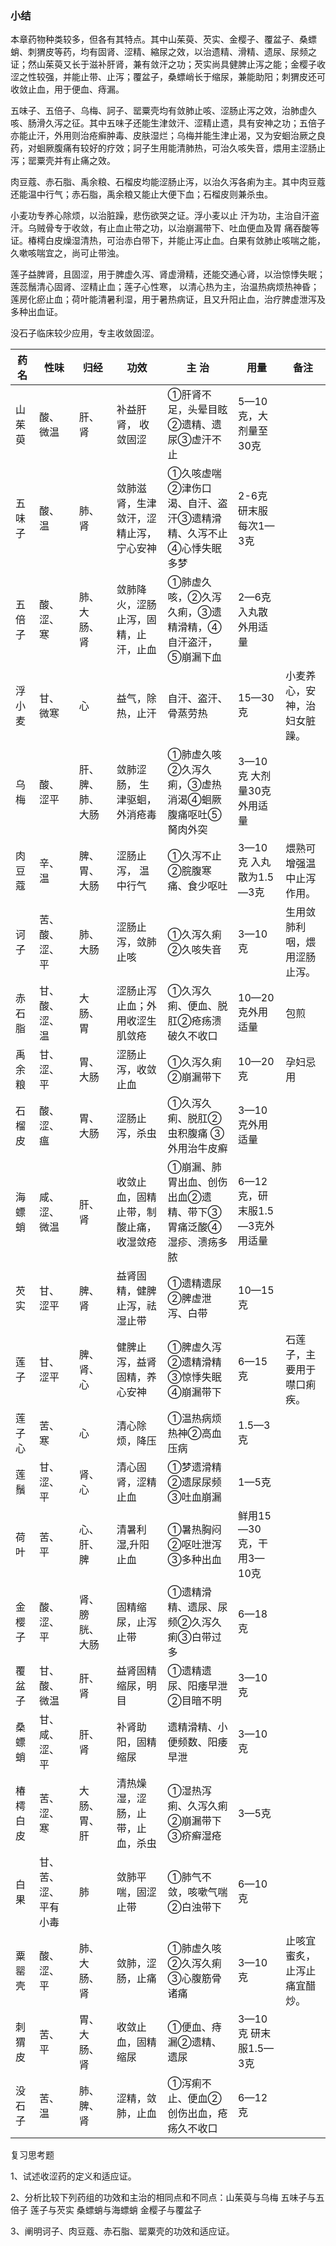 ### 小结

本章药物种类较多，但各有其特点。其中山茱萸、芡实、金樱子、覆盆子、桑螵蛸、刺猬皮等药，均有固肾、涩精、縮尿之效，以治遗精、滑精、遗尿、尿频之证；然山茱萸又长于滋补肝肾，兼有敛汗之功；芡实尚具健脾止泻之能；金樱子收涩之性较强，并能止带、止泻；覆盆子，桑螵峭长于缩尿，兼能助阳；刺猬皮还可收敛止血，用于便血、痔漏。

五味子、五倍子、乌梅、訶子、罂粟壳均有敛肺止咳、涩肠止泻之效，治肺虚久咳、肠滑久泻之征。其中五味子还能生津敛汗、涩精止遗，具有安神之功；五倍子亦能止汗，外用则治疮癣肿毒、皮肤湿烂；乌梅并能生津止渴，又为安蛔治厥之良药，对蛔厥腹痛有较好的疗效；訶子生用能清肺热，可治久咳失音，煨用主涩肠止泻；罂粟壳并有止痛之效。

肉豆蔻、赤石脂、禹余粮、石榴皮均能涩肠止泻，以治久泻各痢为主。其中肉豆蔻还能温中行气；赤石脂，禹余粮又能止大便下血；石榴皮则兼杀虫。

小麦功专养心除烦，以治脏躁，悲伤欲哭之证。浮小麦以止 汗为功，主治自汗盗汗。乌贼骨专于收敛，有止血止带之功，以治崩漏带下、吐血便血及胃
痛吞酸等证。椿樗白皮燥湿清热，可治赤白带下，并能止泻止血。白果有敛肺止咳喘之能，久嗽咳喘宜之，尚可止带浊。

莲子益脾肾，且固涩，用于脾虚久泻、肾虚滑精，还能交通心肾，以治惊悸失眠；莲蕊鬚清心固肾、涩精止血；莲子心性寒， 以清心热为主，治温热病烦热神昏；莲房化瘀止血；荷叶能清暑利湿，用于暑热病证，且又升阳止血，治疗脾虚泄泻及多种出血证。

没石子临床较少应用，专主收敛固涩。

| 药名     | 性味                 | 归经             | 功效                                   | 主 治                                                        | 用量                          | 备注                         |
| -------- | -------------------- | ---------------- | -------------------------------------- | ------------------------------------------------------------ | ----------------------------- | ---------------------------- |
| 山茱萸   | 酸、微温             | 肝、肾           | 补益肝肾，    收敛固涩                 | ①肝肾不足，头晕目眩②遗精、遗尿③虚汗不止                      | 5—10克，大剂量至30克          |                              |
| 五味子   | 酸、温               | 肺、肾           | 敛肺滋肾，生津敛汗，涩精止泻，宁心安神 | ①久咳虚喘②津伤口渴、自汗、盗汗③遗精滑精、久泻不止④心悸失眠多梦 | 2-6克研末服每次1—3克          |                              |
| 五倍子   | 酸、涩、寒           | 肺、大肠、肾     | 敛肺降火，涩肠止泻，固精，止汗，止血   | ①肺虚久咳，②久泻久痢，③遗精滑精，④自汗盗汗，⑤崩漏下血        | 2—6克入丸散外用适量           |                              |
| 浮小麦   | 甘、微寒             | 心               | 益气，除热，止汗                       | 自汗、盗汗、骨蒸劳热                                         | 15—30克                       | 小麦养心，安神，治妇女脏躁。 |
| 乌梅     | 酸、涩平             | 肝、脾、肺、大肠 | 敛肺涩肠，    生津驱蛔，    外消疮毒   | ①肺虚久咳②久泻久痢，③虚热消渴④蛔厥腹痛呕吐⑤胬肉外突          | 3—10克    大剂量30克外用适量  |                              |
| 肉豆蔻   | 辛、温               | 脾、胃、大肠     | 涩肠止泻，    温中行气                 | ①久泻不止②脘腹寒痛、食少呕吐                                 | 3—10克    入丸散为1.5—3克     | 煨熟可增强温中止泻作用。     |
| 诃子     | 苦、酸、涩、平       | 肺、大肠         | 涩肠止泻，敛肺止咳                     | ①久泻久痢②久咳失音                                           | 3—10克                        | 生用敛肺利咽，煨用涩肠止泻。 |
| 赤石脂   | 甘、酸、涩、温       | 大肠、胃         | 涩肠止泻止血；外用收涩生肌敛疮         | ①久泻久痢、便血、脱肛②疮疡溃破久不收口                       | 10—20克外用适量               | 包煎                         |
| 禹余粮   | 甘、涩、平           | 胃、大肠         | 涩肠止泻，收敛止血                     | ①久泻久痢②崩漏带下                                           | 10—20克                       | 孕妇忌用                     |
| 石榴皮   | 酸、涩、瘟           | 胃、大肠         | 涩肠止泻，杀虫                         | ①久泻久痢、脱肛②虫积腹痛    ③外用治牛皮癣                    | 3—10克外用适量                |                              |
| 海螵蛸   | 咸、涩、微温         | 肝、肾           | 收敛止血，固精止带，制酸止痛，收湿敛疮 | ①崩漏、肺胃出血、创伤出血②遗精、带下③胃痛泛酸④湿疹、溃疡多脓 | 6—12克，研末服1.5—3克外用适量 |                              |
| 芡实     | 甘、涩平             | 脾、肾           | 益肾固精，健脾止泻，祛湿止带           | ①遗精遗尿②脾虚泄泻、白带                                     | 10—15克                       |                              |
| 莲子     | 甘、涩平             | 脾、肾、心       | 健脾止泻，益肾固精，养心安神           | ①脾虚久泻②遗精滑精③惊悸失眠④崩漏带下                         | 6—15克                        | 石莲子，主要用于噤口痢疾。   |
| 莲子心   | 苦、寒               | 心               | 清心除烦，降压                         | ①温热病烦热神②高血压病                                       | 1.5—3克                       |                              |
| 莲鬚     | 甘、涩、平           | 肾、心           | 清心固肾，涩精止血                     | ①梦遗滑精②遗尿尿频③吐血崩漏                                  | 1—5克                         |                              |
| 荷叶     | 苦、平               | 心、肝、脾       | 清暑利湿,升阳止血                      | ①暑热胸闷②呕吐泄泻③多种出血                                  | 鲜用15—30克，干用3—10克       |                              |
| 金樱子   | 酸、涩、平           | 肾、膀胱、大肠   | 固精缩尿，止泻止带                     | ①遗精滑精、遗尿、尿频②久泻久痢③白带过多                      | 6—18克                        |                              |
| 覆盆子   | 甘、酸、微温         | 肝、肾           | 益肾固精缩尿，明目                     | ①遗精遗尿、阳痿早泄②目暗不明                                 | 3—10克                        |                              |
| 桑螵蛸   | 甘、咸、涩、平       | 肝、肾           | 补肾助阳，固精缩尿                     | 遗精滑精、小便频数、阳痿早泄                                 | 3—10克                        |                              |
| 椿樗白皮 | 苦、涩、寒           | 大肠、胃、肝     | 清热燥湿，涩肠，止带，止血，杀虫       | ①湿热泻痢、久泻久痢②崩漏带下③疥癣湿疮                        | 3—5克                         |                              |
| 白果     | 甘、苦、涩、平有小毒 | 肺               | 敛肺平喘，固涩止带                     | ①肺气不敛，咳嗽气喘②白浊带下                                 | 6—10克                        |                              |
| 粟罂壳   | 酸、涩、平           | 肺、大肠、肾     | 敛肺，涩肠，止痛                       | ①肺虚久咳②久泻久痢③心腹筋骨诸痛                              | 3—10克                        | 止咳宜蜜炙，止泻止痛宜醋炒。 |
| 刺猬皮   | 苦、平               | 胃、大肠、肾     | 收敛止血，固精缩尿                     | ①便血、痔漏②遗精、遗尿                                       | 3—10克 研末服1.5—3克           |                              |
| 没石子   | 苦、温               | 肺、脾、肾       | 涩精，敛肺，止血                       | ①泻痢不止、便血②创伤出血，疮疡久不收口                       | 6—12克                        |                              |

复习思考题

1、试述收涩药的定义和适应证。

2、分析比较下列药组的功效和主治的相同点和不同点：山茱萸与乌梅  五味子与五倍子  莲子与芡实  桑螵蛸与海螵蛸  金樱子与覆盆子

3、阐明诃子、肉豆蔻、赤石脂、罂粟壳的功效和适应证。